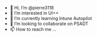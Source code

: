- 👋 Hi, I’m @pierre3118
- 👀 I’m interested in UI++
- 🌱 I’m currently learning Intune Autopilot
- 💞️ I’m looking to collaborate on PSADT
- 📫 How to reach me ...

<!---
pierre3118/pierre3118 is a ✨ special ✨ repository because its `README.md` (this file) appears on your GitHub profile.
You can click the Preview link to take a look at your changes.
--->
